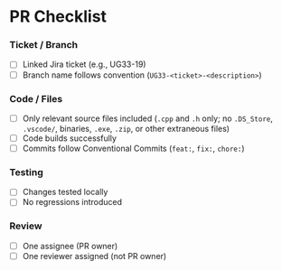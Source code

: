 # PR Checklist

### Ticket / Branch
- [ ] Linked Jira ticket (e.g., UG33-19)
- [ ] Branch name follows convention (`UG33-<ticket>-<description>`)

### Code / Files
- [ ] Only relevant source files included (`.cpp` and `.h` only; no `.DS_Store`, `.vscode/`, binaries, `.exe`, `.zip`, or other extraneous files)
- [ ] Code builds successfully
- [ ] Commits follow Conventional Commits (`feat:`, `fix:`, `chore:`)

### Testing
- [ ] Changes tested locally
- [ ] No regressions introduced

### Review
- [ ] One assignee (PR owner)
- [ ] One reviewer assigned (not PR owner)
